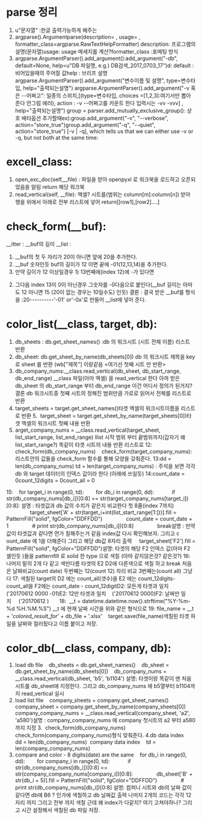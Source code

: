 # parse 정리
1. u"문자열" :한글 출력가능하게 해주는
2. argparse().Argumentparse(description= , usage= , formatter_class=argparse.RawTextHelpFormatter)
description: 프로그램의 설명(문자열)usage: usage 메세지를 계산?formatter_class :포메팅 방식 
3. argparse.ArgumentParser().add_argument():add_argument("-db", default=None, help=u"DB 파일명, e.g.) DB검색_2017_0703_17")d: default : 비어있을때의 주어질 값help : 브리프 설명
argparse.ArgumentParser().add_argument("변수이름 및 설명", type=변수타입, help="출력되는설명")
argparse.ArgumentParser().add_argument("-v 혹은 --어쩌고": 일종의 스위치,[(type=변수타입, choices =[1,2,3]:여기서만 뽑아준다 안그럼 에러), action : -v --어쩌고를 카운트 한다 입력시는 -vv -vvv] , help="출력되는설명")
group = parser.add_mutually_exclusive_group(): 상호 배타옵션 추가할때ex):group.add_argument("-v", "--verbose", action="store_true")group.add_argument("-q", "--quiet", action="store_true")
[-v | -q], which tells us that we can either use -v or -q, but not both at the same time:

# excell_class:
1. open_exc_doc(self,__file) : 파일을 받아 openpyxl 로 워크북을 로드하고 오픈되었음을 알림 return 해당 워크북
2. read_vertical(self, __file): 엑셀? 시트를(범위는 column[m]:column[n]) 받아 행을 위에서 아래로 전부 리스트에 넣어 return[[row1],[row2]....]
# check_form(__buf):
__itter : __buf의 길이
__list :
1. __buf의 첫 두 자리가 20이 아니면 앞에 20을 추가한다.
2. __buf 숫자인듯 buf의 길이가 12 이면 끝에 -01(12,13,14)을 추가한다.
3. 만약 길이가 12 이상일경우 1) 13번째에(index 12)에 -가 있다면 
2) 그다음 index 13이 0이 아닌경우 그숫자를 -0다음으로 붙인다(__buf 길이는 아마도 12 아니면 15 (20이 없는 경우는 10일수도) 인듯)
결론 : 결국 받은 __buf를 형식을 :20----------'-01' or'-0x'로 만들어 __list에 넣어 준다.

# color_list(__class, target, db):
1. db_sheets : db.get_sheet_names() :db 의 워크시트 (시트 전체 이름) 리스트 반환
2. db_sheet: db.get_sheet_by_name(db_sheets[0]) db 의 워크시트 제목을 key로 sheet 를 반환 (wb["제목"] 이랑같음 <여기선 첫째 시트 만 반환>
3. db_company_nums:__class.read_vertical(db_sheet, db_start_range, db_end_range) __class 파일(아마 엑셀) 을 read_vertical 한다 아까 받은 db_sheet 의 db_start_range 부터 db_end_range 이건 어디서 정의가 된거지?
결론 db 워크시트중 첫째 시트의 정해진 범위만큼 가로로 읽어서 전체를 리스트로 반환
4. target_sheets = target.get_sheet_names()타겟 엑셀의 워크시트이름을 리스트로 반환
5.  target_sheet = target.get_sheet_by_name(target_sheets[0])타겟 엑셀의 워크시트 첫째 내용 반환
6. arget_company_nums = __class.read_vertical(target_sheet, list_start_range, list_end_range) 
llist 시작 범위 부터 끝범위까지(갑자기 왜 list_start_range?) 똑같이 타겟 시트의 내용 반환 리스트로
12: check_form(db_company_nums)    check_form(target_company_nums): 리스트안의 값들을 check_form 함수를 통해 모양을 갖춰준다.
13:dd = len(db_company_nums)
td = len(target_company_nums)
: 주석을 보면 각각 db 와 target 데이터의 인덱스 값이라 한다 (아래에 쓰일듯)
14:count_date = 0count_12digits = 0count_all = 0

15:    for target_i in range(0, td):        for db_i in range(0, dd):            if str(db_company_nums[db_i])[0:8] == str(target_company_nums[target_i])[0:8]:
설명 : 타겟값과 db 값의 수치가 같은지 비교한다 첫 8줄(index 7까지)
                target_sheet['A' + str(target_i+int(list_start_range[1:]))].fill = PatternFill("solid", fgColor="DDFFDD")                count_date = count_date + 1                # print str(db_company_nums[db_i])[0:8]                break설명 : 만약 값이 타겟값과 같다면 먼가 칠해주는거 같음 index값 다시 확인해보자. 그리고 c ount_date 에 1을 더해준다 그리고 해당 db값 8자리 출력
    target_sheet['F2'].fill = PatternFill("solid", fgColor="DDFFDD")설명: 타겟의 해당 F2 인덱스 값(아마 F2 셀인듯 )들을 patternfill 로 solid 한 type 으로 색칠 (아마 같지않은것? 같은것?)
16: 나머지 밑의 2개 다 같고 색만다름 타겟의 E2 D2에 다른색으로 색칠 하고 break 처음은 날짜비교(count date) 두번째는 12(count 12) 자리 비교 3번째는(count all) 그냥 다
17: 색칠된 target의 D2 에는 count_all(갯수)을 E2 에는 count_12digits-count_all을 F2에는 count_date - count_12digitD2: 모든게 타겟과 일치 ('20170612 0000 -01)E2: 12만 타겟과 일치    ('20170612 0000)F2: 날짜만 일치     ('20170612 )       
18:  __t = datetime.datetime.now().strftime("%Y-%m-%d %H.%M.%S") __t 에 현재 날짜 시간을 위와 같은 형식으로
19: file_name = __t + '_colored_result_for_' + db_file + '.xlsx'    target.save(file_name)색칠된 타겟 파일을 날짜와 컬러됬다고 이름 붙이고 저장.
# color_db(__class, company, db):
1. load db file    db_sheets = db.get_sheet_names()    db_sheet = db.get_sheet_by_name(db_sheets[0])    db_company_nums = __class.read_vertical(db_sheet, 'b5', 'b1104')
설명: 타겟이랑 똑같이 맨 처음 시트를 db_sheet에 지정한다. 
그리고 db_company_nums 에 b5열부터 b1104까지 read_vertical 실시
2. load list file    company_sheets = company.get_sheet_names()    company_sheet = company.get_sheet_by_name(company_sheets[0])    company_company_nums = __class.read_vertical(company_sheet, 'a2', 'a580')설명 : company_company_nums 에 company 첫시트의 a2 부터 a580 까지 지정
3.  check_form(db_company_nums)    check_form(company_company_nums)형식 맞춰준다.
4.db data index    dd = len(db_company_nums)  company data index    td = len(company_company_nums)
5. compare and color - 8 digits(date) are the same    for db_i in range(0, dd):        for company_i in range(0, td):            if str(db_company_nums[db_i])[0:8] == str(company_company_nums[company_i])[0:8]:                db_sheet['B' + str(db_i + 5)].fill = PatternFill("solid", fgColor="DDFFDD")                # print str(db_company_nums[db_i])[0:8]
설명: 컴퍼니 시트와 db의 날짜 값이 같다면 db에 B6 ? 인가에 색칠하고 db 날짜값 출력
나머지 2개의 코드는 각각 12 자리 까지 그리고 전부 까지 색칠 근데 왜 index가 다같지? 여기 고쳐야하나?
그리고 시간 설정해서 색칠된 db 파일 저장.
